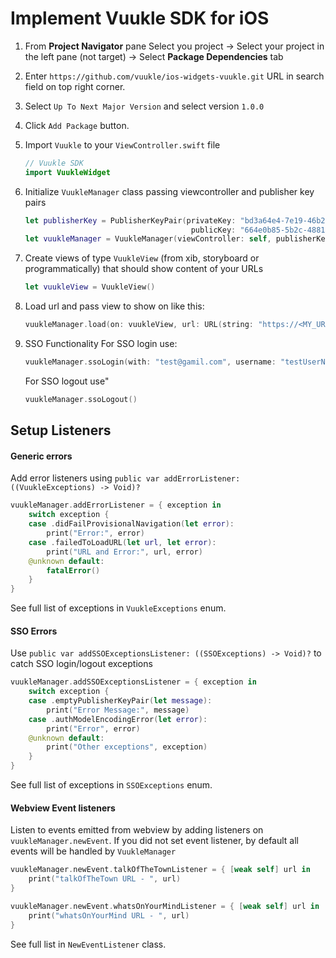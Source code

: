 # **Implement Vuukle SDK for iOS**

1. From **Project Navigator** pane Select you project -> Select your project in the left pane (not target) -> Select **Package Dependencies** tab

2. Enter `https://github.com/vuukle/ios-widgets-vuukle.git` URL in search field on top right corner.

3. Select `Up To Next Major Version` and select version `1.0.0`

4. Click `Add Package` button.

5. Import `Vuukle` to your `ViewController.swift` file 

   ````swift
   // Vuukle SDK
   import VuukleWidget
   ````

6. Initialize `VuukleManager` class passing viewcontroller and publisher key pairs

   ```swift
   let publisherKey = PublisherKeyPair(privateKey: "bd3a64e4-7e19-46b2-****-********",
                                        publicKey: "664e0b85-5b2c-4881-****-********")
   let vuukleManager = VuukleManager(viewController: self, publisherKeyPair: publisherKey)
   ```

7. Create views of type `VuukleView` (from xib, storyboard or programmatically) that should show content of your URLs

   ```swift
   let vuukleView = VuukleView()
   ```

8. Load url and pass view to show on like this:

   ```swift
   vuukleManager.load(on: vuukleView, url: URL(string: "https://<MY_URL>")!)
   ```

9. SSO Functionality
   For SSO login use:

   ```swift
   vuukleManager.ssoLogin(with: "test@gamil.com", username: "testUserName")
   ```

   For SSO logout use"

   ```swift
   vuukleManager.ssoLogout()
   ```

## **Setup Listeners**

#### Generic errors

Add error listeners using `public var addErrorListener: ((VuukleExceptions) -> Void)?`

```swift
vuukleManager.addErrorListener = { exception in
    switch exception {
    case .didFailProvisionalNavigation(let error):
        print("Error:", error)
    case .failedToLoadURL(let url, let error):
        print("URL and Error:", url, error)
    @unknown default:
        fatalError()
    }
}
```

See full list of exceptions in `VuukleExceptions` enum.

#### SSO Errors

Use `public var addSSOExceptionsListener: ((SSOExceptions) -> Void)?` to catch SSO login/logout exceptions 

```swift
vuukleManager.addSSOExceptionsListener = { exception in
    switch exception {
    case .emptyPublisherKeyPair(let message):
        print("Error Message:", message)
    case .authModelEncodingError(let error):
        print("Error", error)
    @unknown default:
        print("Other exceptions", exception)
    }
}
```

See full list of exceptions in `SSOExceptions` enum.

#### Webview Event listeners

Listen to events emitted from webview by adding listeners on `vuukleManager.newEvent`. If you did not set event listener, by default all events will be handled by `VuukleManager`

```swift
vuukleManager.newEvent.talkOfTheTownListener = { [weak self] url in
    print("talkOfTheTown URL - ", url)
}

vuukleManager.newEvent.whatsOnYourMindListener = { [weak self] url in
    print("whatsOnYourMind URL - ", url)
}
```

See full list in  `NewEventListener` class.
